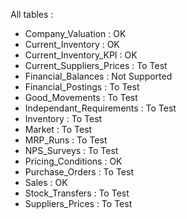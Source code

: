 All tables :
- Company_Valuation         :   OK
- Current_Inventory         :   OK
- Current_Inventory_KPI     :   OK
- Current_Suppliers_Prices  :   To Test
- Financial_Balances        :   Not Supported
- Financial_Postings        :   To Test
- Good_Movements            :   To Test
- Independant_Requirements  :   To Test
- Inventory                 :   To Test
- Market                    :   To Test
- MRP_Runs                  :   To Test
- NPS_Surveys               :   To Test
- Pricing_Conditions        :   OK
- Purchase_Orders           :   To Test
- Sales                     :   OK
- Stock_Transfers           :   To Test
- Suppliers_Prices          :   To Test